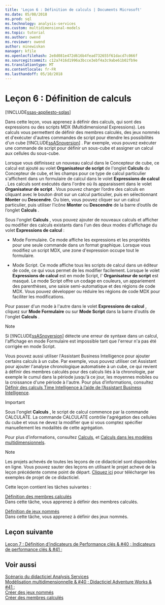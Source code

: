 ```yaml
---
title: 'Leçon 6 : Définition de calculs | Documents Microsoft'
ms.date: 05/08/2018
ms.prod: sql
ms.technology: analysis-services
ms.custom: multidimensional-models
ms.topic: tutorial
ms.author: owend
ms.reviewer: owend
author: minewiskan
manager: kfile
ms.openlocfilehash: 2e8d081e472d616b4fead732655f61dacd7c066f
ms.sourcegitcommit: c12a7416d1996a3bcce3ebf4a3c9abe61b02fb9e
ms.translationtype: MT
ms.contentlocale: fr-FR
ms.lasthandoff: 05/10/2018
---
```

# <a name="lesson-6-defining-calculations"></a>Leçon 6 : Définition de calculs
[!INCLUDE[ssas-appliesto-sqlas](../includes/ssas-appliesto-sqlas.md)]

Dans cette leçon, vous apprenez à définir des calculs, qui sont des expressions ou des scripts MDX (Multidimensional Expressions). Les calculs vous permettent de définir des membres calculés, des jeux nommés et d'exécuter d'autres commandes de script pour étendre les possibilités d'un cube [!INCLUDE[ssASnoversion](../includes/ssasnoversion-md.md)] . Par exemple, vous pouvez exécuter une commande de script pour définir un sous-cube et assigner un calcul aux cellules du sous-cube.  
  
Lorsque vous définissez un nouveau calcul dans le Concepteur de cube, ce calcul est ajouté au volet **Organisateur de script** de l'onglet **Calculs** du Concepteur de cube, et les champs pour ce type de calcul particulier s'affichent dans un formulaire de calcul dans le volet **Expressions de calcul** . Les calculs sont exécutés dans l'ordre où ils apparaissent dans le volet **Organisateur de script** . Vous pouvez changer l’ordre des calculs en cliquant avec le bouton droit sur un calcul particulier, puis en sélectionnant **Monter** ou **Descendre**. Ou bien, vous pouvez cliquer sur un calcul particulier, puis utiliser l’icône **Monter** ou **Descendre** de la barre d’outils de l’onglet **Calculs** .  
  
Sous l'onglet **Calculs** , vous pouvez ajouter de nouveaux calculs et afficher ou modifier des calculs existants dans l'un des deux modes d'affichage du volet **Expressions de calcul** :  
  
-   Mode Formulaire. Ce mode affiche les expressions et les propriétés pour une seule commande dans un format graphique. Lorsque vous modifiez un script MDX, une zone d'expression occupe tout le formulaire.  
  
-   Mode Script. Ce mode affiche tous les scripts de calcul dans un éditeur de code, ce qui vous permet de les modifier facilement. Lorsque le volet **Expressions de calcul** est en mode Script, l' **Organisateur de script** est masqué. Le mode Script offre un codage en couleurs, un appariement des parenthèses, une saisie semi-automatique et des régions de code MDX. Vous pouvez développer ou réduire les régions de code MDX pour faciliter les modifications.  
  
Pour passer d'un mode à l'autre dans le volet **Expressions de calcul** , cliquez sur **Mode Formulaire** ou sur **Mode Script** dans la barre d'outils de l'onglet **Calculs** .  
  
> [!NOTE]  
> Si [!INCLUDE[ssASnoversion](../includes/ssasnoversion-md.md)] détecte une erreur de syntaxe dans un calcul, l'affichage en mode Formulaire est impossible tant que l'erreur n'a pas été corrigée en mode Script.  
  
Vous pouvez aussi utiliser l'Assistant Business Intelligence pour ajouter certains calculs à un cube. Par exemple, vous pouvez utiliser cet Assistant pour ajouter l'analyse chronologique automatisée à un cube, ce qui revient à définir des membres calculés pour des calculs liés à la chronologie, par exemple le cumul dans la période jusqu'à ce jour, les moyennes mobiles ou la croissance d'une période à l'autre. Pour plus d’informations, consultez [Définir des calculs Time Intelligence à l’aide de l’Assistant Business Intelligence](../analysis-services/multidimensional-models/define-time-intelligence-calculations-using-the-business-intelligence-wizard.md).  
  
> [!IMPORTANT]  
> Sous l'onglet **Calculs** , le script de calcul commence par la commande CALCULATE. La commande CALCULATE contrôle l'agrégation des cellules du cube et vous ne devez la modifier que si vous comptez spécifier manuellement les modalités de cette agrégation.  
  
Pour plus d’informations, consultez [Calculs](../analysis-services/multidimensional-models-olap-logical-cube-objects/calculations.md), et [Calculs dans les modèles multidimensionnels](../analysis-services/multidimensional-models/calculations-in-multidimensional-models.md).  
  
> [!NOTE]  
> Les projets achevés de toutes les leçons de ce didacticiel sont disponibles en ligne. Vous pouvez sauter des leçons en utilisant le projet achevé de la leçon précédente comme point de départ. [Cliquez ici](http://go.microsoft.com/fwlink/?LinkID=221866) pour télécharger les exemples de projet de ce didacticiel.  
  
Cette leçon contient les tâches suivantes :  
  
[Définition des membres calculés](../analysis-services/lesson-6-1-defining-calculated-members.md)  
Dans cette tâche, vous apprenez à définir des membres calculés.  
  
[Définition de jeux nommés](../analysis-services/lesson-6-2-defining-named-sets.md)  
Dans cette tâche, vous apprenez à définir des jeux nommés.  
  
## <a name="next-lesson"></a>Leçon suivante  
[Leçon 7 : Définition d’indicateurs de Performance clés & #40 ; Indicateurs de performance clés & #41 ;](../analysis-services/lesson-7-defining-key-performance-indicators-kpis.md)  
  
## <a name="see-also"></a>Voir aussi  
[Scénario du didacticiel Analysis Services](../analysis-services/analysis-services-tutorial-scenario.md)  
[Modélisation multidimensionnelle & #40 ; Didacticiel Adventure Works & #41 ;](../analysis-services/multidimensional-modeling-adventure-works-tutorial.md)  
[Créer des jeux nommés](../analysis-services/multidimensional-models/create-named-sets.md)  
[Créer des membres calculés](../analysis-services/multidimensional-models/create-calculated-members.md)  
  
  
  
